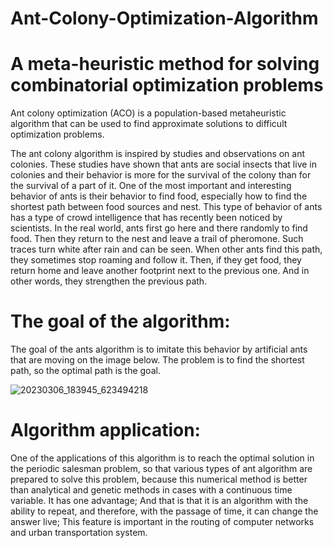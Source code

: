 # Ant-Colony-Optimization-Algorithm
# A meta-heuristic method for solving combinatorial optimization problems

Ant colony optimization (ACO) is a population-based metaheuristic algorithm that can be used to find approximate solutions to difficult optimization problems.

The ant colony algorithm is inspired by studies and observations on ant colonies. These studies have shown that ants are social insects that live in colonies and their
behavior is more for the survival of the colony than for the survival of a part of it. One of the most important and interesting behavior of ants is their behavior to
find food, especially how to find the shortest path between food sources and nest. This type of behavior of ants has a type of crowd intelligence that has recently been
noticed by scientists. In the real world, ants first go here and there randomly to find food. Then they return to the nest and leave a trail of pheromone. Such traces
turn white after rain and can be seen. When other ants find this path, they sometimes stop roaming and follow it. Then, if they get food, they return home and leave
another footprint next to the previous one. And in other words, they strengthen the previous path. 

# The goal of the algorithm: 
The goal of the ants algorithm is to imitate this behavior by artificial ants that are moving on the image below. The problem is to find the
shortest path, so the optimal path is the goal. 

![20230306_183945_623494218](https://user-images.githubusercontent.com/126339266/223150068-e2319ce3-1976-4454-bdb0-fbbab3b6d765.jpg)

# Algorithm application: 
One of the applications of this algorithm is to reach the optimal solution in the periodic salesman problem, so that various types of ant algorithm are prepared to solve this problem, because this numerical method is better than analytical and genetic methods in cases with a continuous time variable. It has one advantage; And that is that it is an algorithm with the ability to repeat, and therefore, with the passage of time, it can change the answer live; This feature is important in the routing of computer networks and urban transportation system.
